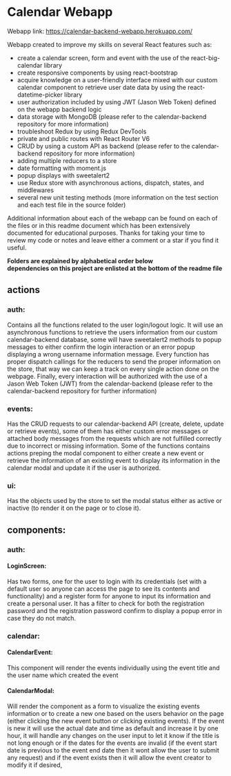 # Calendar Webapp

Webapp link: https://calendar-backend-webapp.herokuapp.com/

Webapp created to improve my skills on several React features such as:

* create a calendar screen, form and event with the use of the react-big-calendar library
* create responsive components by using react-bootstrap
* acquire knowledge on a user-friendly interface mixed with our custom calendar component to retrieve user date data by using the react-datetime-picker library
* user authorization included by using JWT (Jason Web Token) defined on the webapp backend logic
* data storage with MongoDB (please refer to the calendar-backend repository for more information)
* troubleshoot Redux by using Redux DevTools
* private and public routes with React Router V6
* CRUD by using a custom API as backend (please refer to the calendar-backend repository for more information)
* adding multiple reducers to a store
* date formatting with moment.js
* popup displays with sweetalert2
* use Redux store with asynchronous actions, dispatch, states, and middlewares
* several new unit testing methods (more information on the test section and each test file in the source folder)

Additional information about each of the webapp can be found on each of the files or in this readme 
document which has been extensively documented for educational purposes. Thanks for taking your 
time to review my code or notes and leave either a comment or a star if you find it useful.

**Folders are explained by alphabetical order below** <br>
**dependencies on this project are enlisted at the bottom of the readme file**

## actions 

### auth:
Contains all the functions related to the user login/logout logic. It will use an asynchronous functions 
to retrieve the users information from our custom calendar-backend database, some will have sweetalert2 
methods to popup messages to either confirm the login interaction or an error popup displaying a wrong username 
information message. Every function has proper dispatch callings for the reducers to send the proper 
information on the store, that way we can keep a track on every single action done on the webpage. Finally, 
every interaction will be authorized with the use of a Jason Web Token (JWT) from the calendar-backend 
(please refer to the calendar-backend repository for further information)

### events:
Has the CRUD requests to our calendar-backend API (create, delete, update or retrieve events), some of them has either 
custom error messages or attached body messages from the requests which are not fulfilled correctly due to incorrect or 
missing information. Some of the functions contains actions preping the modal component to either create a new event 
or retrieve the information of an existing event to display its information in the calendar modal and update it if 
the user is authorized.

### ui:
Has the objects used by the store to set the modal status either as active or inactive (to render it on the page or to close 
it).

## components:

### auth:

#### LoginScreen:
Has two forms, one for the user to login with its credentials (set with a default user so anyone can access the page to see
its contents and functionality) and a register form for anyone to input its information and create a personal user.
It has a filter to check for both the registration password and the registration password confirm to display a popup error
in case they do not match.

### calendar:

#### CalendarEvent:
This component will render the events individually using the event title and the user name which created the event

#### CalendarModal:
Will render the component as a form to visualize the existing events information or to create a new one based on the users 
behavior on the page (either clicking the new event button or clicking existing events). If the event is new it will use the 
actual date and time as default and increase it by one hour, it will handle any changes on the user input to let it know if the
title is not long enough or if the dates for the events are invalid (if the event start date is previous to the event end date 
then it wont allow the user to submit any request) and if the event exists then it will allow the event creator to modify it if 
desired, 